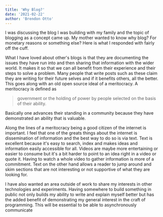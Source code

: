 ```yaml
---
title: 'Why Blog?'
date: '2021-02-22'
author: 'Brendon Otto'
---
```


I was discussing the blog I was building with my family and the topic of blogging as a concept came up. My mother wanted to know why blog? For monetary reasons or something else? Here is what I responded with fairly off the cuff.

What I have loved about other's blogs is that they are documenting the issues they have run into and then sharing that information with the wider world. It makes it so that we can all benefit from their experience and their steps to solve a problem. Many people that write posts such as these claim they are writing for their future selves and if it benefits others, all the better. This goes along with an old open source ideal of a meritocracy. A meritocracy is defined as 

> government or the holding of power by people selected on the basis of their ability. 

Basically one advances their standing in a community because they have demonstrated an ability that is valuable.

Along the lines of a meritocracy being a good citizen of the internet is important. I feel that one of the greats things about the internet is dissemination of information and the best way to do so is via text. Text is excellent because it's easy to search, index and makes ideas and information easily accessible for all. Videos are maybe more entertaining or easier to consume but it's a bit harder to point to an idea right in a video or quote it. Having to watch a whole video to gather information is more of a commitment. Text on the other hand allows a reader to jump around and skim sections that are not interesting or not supportive of what they are looking for.

I have also wanted an area outside of work to share my interests in other technologies and experiments. Having somewhere to build something in public not only builds my ability to write and explain myself better but has the added benefit of demonstrating my general interest in the craft of programming. This will be essential to be able to asynchronously communicate 